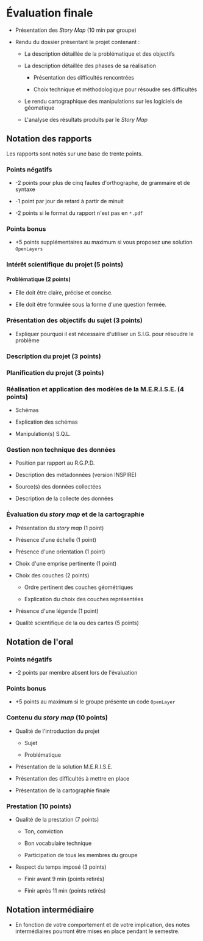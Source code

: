 # Évaluation finale

- Présentation des *Story Map* (10 min par groupe)
	
- Rendu du dossier présentant le projet contenant :
		
	- La description détaillée de la problématique et des objectifs
		
	- La description détaillée des phases de sa réalisation

		- Présentation des difficultés rencontrées
			
		- Choix technique et méthodologique pour résoudre ses difficultés
		
	- Le rendu cartographique des manipulations sur les logiciels de géomatique

	- L'analyse des résultats produits par le *Story Map*

## Notation des rapports

Les rapports sont notés sur une base de trente points.

### Points négatifs

- -2 points pour plus de cinq fautes d'orthographe, de grammaire et de syntaxe

- -1 point par jour de retard à partir de minuit

- -2 points si le format du rapport n'est pas en `*.pdf`

### Points bonus

- +5 points supplémentaires au maximum si vous proposez une solution `OpenLayers`

### Intérêt scientifique du projet (5 points)

#### Problématique (2 points)

- Elle doit être claire, précise et concise.

- Elle doit être formulée sous la forme d'une question fermée.

### Présentation des objectifs du sujet (3 points)

- Expliquer pourquoi il est nécessaire d'utiliser un S.I.G. pour résoudre le problème

### Description du projet (3 points)

### Planification du projet (3 points)

### Réalisation et application des modèles de la M.E.R.I.S.E. (4 points)

- Schémas

- Explication des schémas

- Manipulation(s) S.Q.L.

### Gestion non technique des données

- Position par rapport au R.G.P.D.

- Description des métadonnées (version INSPIRE)

- Source(s) des données collectées

- Description de la collecte des données

### Évaluation du *story map* et de la cartographie

- Présentation du *story map* (1 point)

- Présence d'une échelle (1 point)

- Présence d'une orientation (1 point)

- Choix d'une emprise pertinente (1 point)

- Choix des couches (2 points)

	- Ordre pertinent des couches géométriques

	- Explication du choix des couches représentées

- Présence d'une légende (1 point)

- Qualité scientifique de la ou des cartes (5 points)

## Notation de l'oral

### Points négatifs

- -2 points par membre absent lors de l'évaluation

### Points bonus

- +5 points au maximum si le groupe présente un code `OpenLayer`

### Contenu du *story map* (10 points)

- Qualité de l'introduction du projet

	- Sujet

	- Problématique

- Présentation de la solution M.E.R.I.S.E.

- Présentation des difficultés à mettre en place

- Présentation de la cartographie finale

### Prestation (10 points)

- Qualité de la prestation (7 points)

	- Ton, conviction

	- Bon vocabulaire technique
	
	- Participation de tous les membres du groupe

- Respect du temps imposé (3 points)

	- Finir avant 9 min (points retirés)

	- Finir après 11 min (points retirés)

## Notation intermédiaire

- En fonction de votre comportement et de votre implication, des notes intermédiaires pourront être mises en place pendant le semestre.

